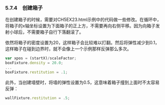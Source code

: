 ### 5.7.4　创建箱子

在创建箱子的时候，需要对CH5EX23.html示例中的代码做一些修改。在循环中，将箱子的x轴坐标设置为下面箱子的正上方，不需要再向右侧平移。因为向箱子发射小球后，不需要箱子自行下落翻滚了。

依然将箱子的密度设置为20，这样箱子会比较难以打翻。然后将弹性减少到0.1，这样箱子在碰到边界时，就不会像上一个示例那样反弹那么多次。

```javascript
var xpos = (startX)/scaleFactor;
boxFixture.density = 20.0;
...
boxFixture.restitution = .1;
```

此外，当创建墙壁时，将墙的弹性设置为0.5，这意味着箱子撞到上面时不太容易反弹：

```javascript
wallFixture.restitution = .5;
```

